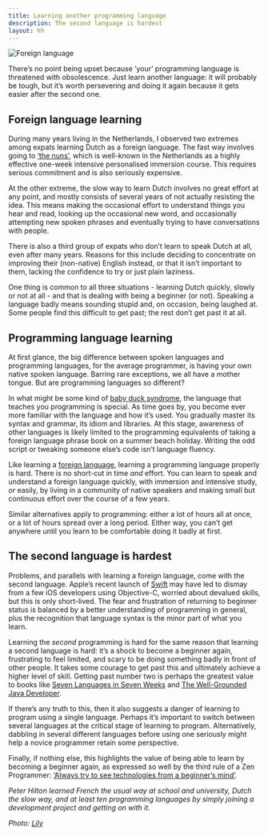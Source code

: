 ```yaml
---
title: Learning another programming language
description: The second language is hardest
layout: hh
---
```


![Foreign language](foreign-language.jpg)

There’s no point being upset because ‘your’ programming language is threatened with obsolescence. Just learn another language: it will probably be tough, but it’s worth persevering and doing it again because it gets easier after the second one.

## Foreign language learning

During many years living in the Netherlands, I observed two extremes among expats learning Dutch as a foreign language. The fast way involves going to [‘the nuns’](http://www.reginacoeli.com), which is well-known in the Netherlands as a highly effective one-week intensive personalised immersion course. This requires serious commitment and is also seriously expensive.

At the other extreme, the slow way to learn Dutch involves no great effort at any point, and mostly consists of several years of not actually resisting the idea. This means making the occasional effort to understand things you hear and read, looking up the occasional new word, and occasionally attempting new spoken phrases and eventually trying to have conversations with people.

There is also a third group of expats who don’t learn to speak Dutch at all, even after many years. Reasons for this include deciding to concentrate on improving their (non-native) English instead, or that it isn’t important to them, lacking the confidence to try or just plain laziness.

One thing is common to all three situations - learning Dutch quickly, slowly or not at all - and that is dealing with being a beginner (or not). Speaking a language badly means sounding stupid and, on occasion, being laughed at. Some people find this difficult to get past; the rest don’t get past it at all.

## Programming language learning

At first glance, the big difference between spoken languages and programming languages, for the average programmer, is having your own native spoken language. Barring rare exceptions, we all have a mother tongue. But are programming languages so different?

In what might be some kind of [baby duck syndrome](http://en.wikipedia.org/wiki/Imprinting_(psychology)#Baby_duck_syndrome), the language that teaches you programming is special. As time goes by, you become ever more familiar with the language and how it’s used. You gradually master its syntax and grammar, its idiom and libraries. At this stage, awareness of other languages is likely limited to the programming equivalents of taking a foreign language phrase book on a summer beach holiday. Writing the odd script or tweaking someone else’s code isn’t language fluency.

Like learning a [foreign language](http://en.wikipedia.org/wiki/Foreign_language), learning a programming language properly is hard. There is no short-cut in time _and_ effort. You can learn to speak and understand a foreign language quickly, with immersion and intensive study, _or_ easily, by living in a community of native speakers and making small but continuous effort over the course of a few years.

Similar alternatives apply to programming: either a lot of hours all at once, or a lot of hours spread over a long period. Either way, you can’t get anywhere until you learn to be comfortable doing it badly at first.

## The second language is hardest

Problems, and parallels with learning a foreign language, come with the second language. Apple’s recent launch of [Swift](http://en.wikipedia.org/wiki/Swift_(programming_language)) may have led to dismay from a few iOS developers using Objective-C, worried about devalued skills, but this is only short-lived. The fear and frustration of returning to beginner status is balanced by a better understanding of programming in general, plus the recognition that language syntax is the minor part of what you learn.

Learning the _second_  programming is hard for the same reason that learning a second language is hard: it’s a shock to become a beginner again, frustrating to feel limited, and scary to be doing something badly in front of other people. It takes some courage to get past this and ultimately achieve a higher level of skill. Getting past number two is perhaps the greatest value to books like [Seven Languages in Seven Weeks](http://pragprog.com/book/btlang/seven-languages-in-seven-weeks) and [The Well-Grounded Java Developer](http://www.manning.com/evans/).

If there’s any truth to this, then it also suggests a danger of learning to program using a single language. Perhaps it’s important to switch between several languages at the critical stage of learning to program. Alternatively, dabbling in several different languages before using one seriously might help a novice programmer retain some perspective.

Finally, if nothing else, this highlights the value of being able to learn by becoming a beginner again, as expressed so well by the third rule of a Zen Programmer: 
[‘Always try to see technologies from a beginner’s mind’](http://www.zenprogrammer.org/en/the10rulesofazenprogrammer.html#beginners-mind).

_Peter Hilton learned French the usual way at school and university, Dutch the slow way, and at least ten programming languages by simply joining a development project and getting on with it._

_Photo: [Lily](https://www.flickr.com/photos/lilivanili/4581105812)_

